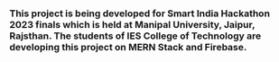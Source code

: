 ### This project is being developed for Smart India Hackathon 2023 finals which is held at Manipal University, Jaipur, Rajsthan. The students of IES College of Technology are developing this project on MERN Stack and Firebase.
